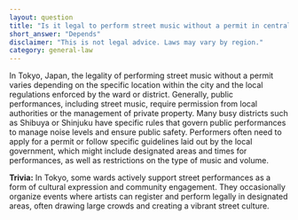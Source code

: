 ```yaml
---
layout: question
title: "Is it legal to perform street music without a permit in central Tokyo, Japan?"
short_answer: "Depends"
disclaimer: "This is not legal advice. Laws may vary by region."
category: general-law
---
```

In Tokyo, Japan, the legality of performing street music without a permit varies depending on the specific location within the city and the local regulations enforced by the ward or district. Generally, public performances, including street music, require permission from local authorities or the management of private property. Many busy districts such as Shibuya or Shinjuku have specific rules that govern public performances to manage noise levels and ensure public safety. Performers often need to apply for a permit or follow specific guidelines laid out by the local government, which might include designated areas and times for performances, as well as restrictions on the type of music and volume.

**Trivia:** In Tokyo, some wards actively support street performances as a form of cultural expression and community engagement. They occasionally organize events where artists can register and perform legally in designated areas, often drawing large crowds and creating a vibrant street culture.
